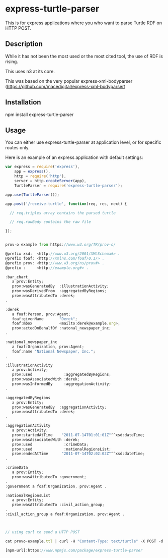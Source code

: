 # express-turtle-parser

This is for express applications where you who want to parse Turtle RDF on HTTP POST.

## Description

While it has not been the most used or the most cited tool, the use of RDF is rising. 

This uses n3 at its core.

This was based on the very popular express-xml-bodyparser (https://github.com/macedigital/express-xml-bodyparser)

## Installation 

npm install express-turtle-parser

## Usage 

You can either use express-turtle-parser at application level, or for specific routes only. 

Here is an example of an express application with default settings:

````javascript
var express = require('express'),
    app = express(),
    http = require('http'),
    server = http.createServer(app),
    TurtleParser = require('express-turtle-parser');

app.use(TurtleParser());

app.post('/receive-turtle', function(req, res, next) {

  // req.triples array contains the parsed turtle

  // req.rawBody contains the raw file

});


prov-o example from https://www.w3.org/TR/prov-o/

@prefix xsd:  <http://www.w3.org/2001/XMLSchema#> .
@prefix foaf: <http://xmlns.com/foaf/0.1/> .
@prefix prov: <http://www.w3.org/ns/prov#> .
@prefix :     <http://example.org#> .

:bar_chart
   a prov:Entity;
   prov:wasGeneratedBy  :illustrationActivity;
   prov:wasDerivedFrom  :aggregatedByRegions;
   prov:wasAttributedTo :derek;
.

:derek
   a foaf:Person, prov:Agent;
   foaf:givenName       "Derek";
   foaf:mbox            <mailto:derek@example.org>;
   prov:actedOnBehalfOf :natonal_newspaper_inc;
.

:national_newspaper_inc 
   a foaf:Organization, prov:Agent;
   foaf:name "National Newspaper, Inc.";
.

:illustrationActivity 
   a prov:Activity; 
   prov:used              :aggregatedByRegions;
   prov:wasAssociatedWith :derek;
   prov:wasInformedBy     :aggregationActivity;
.

:aggregatedByRegions
   a prov:Entity;
   prov:wasGeneratedBy  :aggregationActivity;
   prov:wasAttributedTo :derek;
.

:aggregationActivity
   a prov:Activity;
   prov:startedAtTime    "2011-07-14T01:01:01Z"^^xsd:dateTime;
   prov:wasAssociatedWith :derek;
   prov:used              :crimeData;
   prov:used              :nationalRegionsList;
   prov:endedAtTime      "2011-07-14T02:02:02Z"^^xsd:dateTime;
.

:crimeData
   a prov:Entity;
   prov:wasAttributedTo :government;
.
:government a foaf:Organization, prov:Agent .

:nationalRegionsList 
   a prov:Entity;
   prov:wasAttributedTo :civil_action_group;
.
:civil_action_group a foaf:Organization, prov:Agent .



// using curl to send a HTTP POST

cat provo-example.ttl | curl -H "Content-Type: text/turtle" -X POST -d @- http://localhost:43711/reveive-turtle

[npm-url]:https://www.npmjs.com/package/express-turtle-parser
